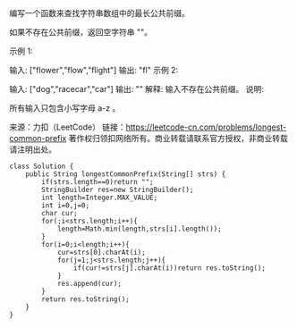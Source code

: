 编写一个函数来查找字符串数组中的最长公共前缀。

如果不存在公共前缀，返回空字符串 ""。

示例 1:

输入: ["flower","flow","flight"]
输出: "fl"
示例 2:

输入: ["dog","racecar","car"]
输出: ""
解释: 输入不存在公共前缀。
说明:

所有输入只包含小写字母 a-z 。

来源：力扣（LeetCode）
链接：https://leetcode-cn.com/problems/longest-common-prefix
著作权归领扣网络所有。商业转载请联系官方授权，非商业转载请注明出处。

    class Solution {
        public String longestCommonPrefix(String[] strs) {
            if(strs.length==0)return "";
            StringBuilder res=new StringBuilder();
            int length=Integer.MAX_VALUE;
            int i=0,j=0;
            char cur;
            for(;i<strs.length;i++){
                length=Math.min(length,strs[i].length());
            }
            for(i=0;i<length;i++){
                cur=strs[0].charAt(i);
                for(j=1;j<strs.length;j++){
                    if(cur!=strs[j].charAt(i))return res.toString();
                }
                res.append(cur);
            }
            return res.toString();
        }
    }
